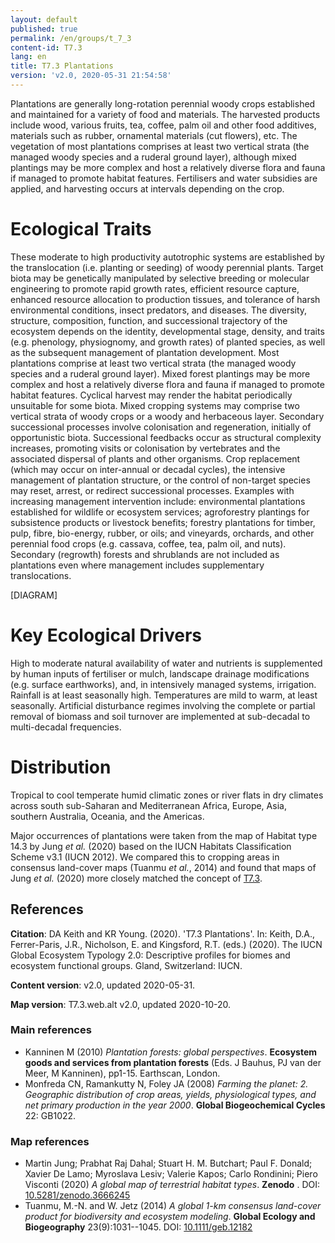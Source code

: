 ```yaml
---
layout: default
published: true
permalink: /en/groups/t_7_3
content-id: T7.3
lang: en
title: T7.3 Plantations
version: 'v2.0, 2020-05-31 21:54:58'
---
```


Plantations are generally long-rotation perennial woody crops established and maintained for a variety of food and materials. The harvested products include wood, various fruits, tea, coffee, palm oil and other food additives, materials such as rubber, ornamental materials (cut flowers), etc. The vegetation of most plantations comprises at least two vertical strata (the managed woody species and a ruderal ground layer), although mixed plantings may be more complex and host a relatively diverse flora and fauna if managed to promote habitat features. Fertilisers and water subsidies are applied, and harvesting occurs at intervals depending on the crop.

# Ecological Traits
 
These moderate to high productivity autotrophic systems are established by the translocation (i.e. planting or seeding) of woody perennial plants. Target biota may be genetically manipulated by selective breeding or molecular engineering to promote rapid growth rates, efficient resource capture, enhanced resource allocation to production tissues, and tolerance of harsh environmental conditions, insect predators, and diseases. The diversity, structure, composition, function, and successional trajectory of the ecosystem depends on the identity, developmental stage, density, and traits (e.g. phenology, physiognomy, and growth rates) of planted species, as well as the subsequent management of plantation development. Most plantations comprise at least two vertical strata (the managed woody species and a ruderal ground layer). Mixed forest plantings may be more complex and host a relatively diverse flora and fauna if managed to promote habitat features. Cyclical harvest may render the habitat periodically unsuitable for some biota. Mixed cropping systems may comprise two vertical strata of woody crops or a woody and herbaceous layer. Secondary successional processes involve colonisation and regeneration, initially of opportunistic biota. Successional feedbacks occur as structural complexity increases, promoting visits or colonisation by vertebrates and the associated dispersal of plants and other organisms. Crop replacement (which may occur on inter-annual or decadal cycles), the intensive management of plantation structure, or the control of non-target species may reset, arrest, or redirect successional processes. Examples with increasing management intervention include: environmental plantations established for wildlife or ecosystem services; agroforestry plantings for subsistence products or livestock benefits; forestry plantations for timber, pulp, fibre, bio-energy, rubber, or oils; and vineyards, orchards, and other perennial food crops (e.g. cassava, coffee, tea, palm oil, and nuts). Secondary (regrowth) forests and shrublands are not included as plantations even where management includes supplementary translocations.

[DIAGRAM]

# Key Ecological Drivers
 
High to moderate natural availability of water and nutrients is supplemented by human inputs of fertiliser or mulch, landscape drainage modifications (e.g. surface earthworks), and, in intensively managed systems, irrigation. Rainfall is at least seasonally high. Temperatures are mild to warm, at least seasonally. Artificial disturbance regimes involving the complete or partial removal of biomass and soil turnover are implemented at sub-decadal to multi-decadal frequencies. 
 
# Distribution
 
Tropical to cool temperate humid climatic zones or river flats in dry climates across south sub-Saharan and Mediterranean Africa, Europe, Asia, southern Australia, Oceania, and the Americas.

Major occurrences of plantations were taken from the map of Habitat type 14.3 by Jung _et al._ (2020) based on the IUCN Habitats Classification Scheme v3.1 (IUCN 2012). We compared this to cropping areas in consensus land-cover maps (Tuanmu _et al._, 2014) and found that maps of Jung _et al._ (2020) more closely matched the concept of [T7.3](/explore/groups/T7.3).

## References

**Citation**: DA Keith and KR Young. (2020). 'T7.3 Plantations'. In: Keith, D.A., Ferrer-Paris, J.R., Nicholson, E. and Kingsford, R.T. (eds.) (2020). The IUCN Global Ecosystem Typology 2.0: Descriptive profiles for biomes and ecosystem functional groups. Gland, Switzerland: IUCN.

**Content version**: v2.0, updated 2020-05-31.

**Map version**: T7.3.web.alt v2.0, updated 2020-10-20.

### Main references
* Kanninen M  (2010) *Plantation forests: global perspectives*. **Ecosystem goods and services from plantation forests** (Eds. J Bauhus, PJ van der Meer, M Kanninen), pp1-15. Earthscan, London.
* Monfreda CN, Ramankutty N, Foley JA  (2008) *Farming the planet: 2. Geographic distribution of crop areas, yields, physiological types, and net primary production in the year 2000*. **Global Biogeochemical Cycles** 22: GB1022.

### Map references
* Martin Jung; Prabhat Raj Dahal; Stuart H. M. Butchart; Paul F. Donald;  Xavier De Lamo;  Myroslava Lesiv;  Valerie Kapos; Carlo Rondinini;  Piero Visconti (2020) *A global map of terrestrial habitat types*. **Zenodo** . DOI: [10.5281/zenodo.3666245](http://doi.org/10.5281/zenodo.3666245)
* Tuanmu, M.-N. and W. Jetz (2014) *A global 1-km consensus land-cover product for biodiversity and ecosystem modeling*. **Global Ecology and Biogeography** 23(9):1031--1045. DOI: [10.1111/geb.12182](http://doi.org/10.1111/geb.12182)
